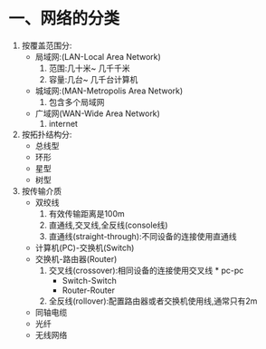 # 一、网络的分类
1. 按覆盖范围分:
   * 局域网:(LAN-Local Area Network)
 	    1. 范围:几十米~ 几千千米
 	    2. 容量:几台~ 几千台计算机
   * 城域网:(MAN-Metropolis Area Network)
	    1. 包含多个局域网
   * 广域网(WAN-Wide Area Network)
	    1. internet
2. 按拓扑结构分:
   * 总线型
   * 环形
   * 星型
   * 树型
3. 按传输介质
   * 双绞线
      1. 有效传输距离是100m
      2. 直通线,交叉线,全反线(console线)
      3. 直通线(straight-through):不同设备的连接使用直通线
	* 计算机(PC)-交换机(Switch)
	* 交换机-路由器(Router)
	   1. 交叉线(crossover):相同设备的连接使用交叉线
              * pc-pc
	      * Switch-Switch
	      * Router-Router
	   2. 全反线(rollover):配置路由器或者交换机使用线,通常只有2m
   * 同轴电缆
   * 光纤
   * 无线网络
